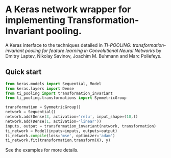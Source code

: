 # A Keras network wrapper for implementing Transformation-Invariant pooling.

A Keras interface to the techniques detailed in *TI-POOLING: transformation-invariant pooling for feature learning in Convolutional Neural Networks* by Dmitry Laptev, Nikolay Savinov, Joachim M. Buhmann and Marc Pollefeys.

## Quick start
```python
from keras.models import Sequential, Model
from keras.layers import Dense
from ti_pooling import transformation_invariant
from ti_pooling.transformations import SymmetricGroup

transformation = SymmetricGroup()
network = Sequential()
network.add(Dense(3, activation='relu', input_shape=(10,))
network.add(Dense(1, activation='linear'))
inputs, output = transformation_invariant(network, transformation)
ti_network = Model(inputs=inputs, outputs=output)
ti_network.compile(loss='mse', optimizer='adam')
ti_network.fit(transformation.transform(X), y)
```

See the examples for more details.
